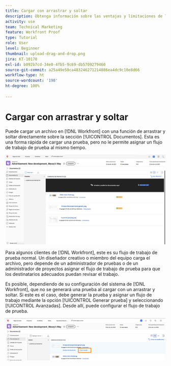 ```yaml
---
title: Cargar con arrastrar y soltar
description: Obtenga información sobre las ventajas y limitaciones de la carga de archivos en  [!DNL  Workfront]  mediante arrastrar y soltar.
activity: use
team: Technical Marketing
feature: Workfront Proof
type: Tutorial
role: User
level: Beginner
thumbnail: upload-drag-and-drop.png
jira: KT-10178
exl-id: b092b7cd-34e0-4fb5-9c69-db5709279460
source-git-commit: a25a49e59ca483246271214886ea4dc9c10e8d66
workflow-type: ht
source-wordcount: '198'
ht-degree: 100%

---
```


# Cargar con arrastrar y soltar

Puede cargar un archivo en [!DNL Workfront] con una función de arrastrar y soltar directamente sobre la sección [!UICONTROL Documentos]. Esta es una forma rápida de cargar una prueba, pero no le permite asignar un flujo de trabajo de prueba al mismo tiempo.

![Una imagen del área [!UICONTROL Documentos] de un proyecto de [!DNL  Workfront] con el cursor pasando el ratón por encima de la lista de documentos y el mensaje [!UICONTROL Arrastrar y soltar documentos aquí] visible.](assets/drag-and-drop-1.png)

Para algunos clientes de [!DNL Workfront], este es su flujo de trabajo de prueba normal. Un diseñador creativo o miembro del equipo carga el archivo, pero depende de un administrador de pruebas o de un administrador de proyectos asignar el flujo de trabajo de prueba para que los destinatarios adecuados puedan revisar el trabajo.

Es posible, dependiendo de su configuración del sistema de [!DNL Workfront], que no se generará una prueba al cargar con un arrastrar y soltar. Si este es el caso, debe generar la prueba y asignar un flujo de trabajo mediante la opción [!UICONTROL Generar prueba] y seleccionando [!UICONTROL Avanzadas]. Desde allí, puede configurar el flujo de trabajo de prueba.

![Una imagen del área [!UICONTROL Documentos] de un proyecto de [!DNL  Workfront] con [!UICONTROL Generar prueba] resaltado.](assets/drag-and-drop-2.png)
